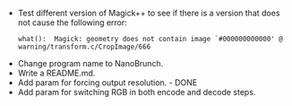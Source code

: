 * Test different version of Magick++ to see if there is a version that does not cause the
  following error:
    ```
    what():  Magick: geometry does not contain image `#000000000000' @ warning/transform.c/CropImage/666
    ```
* Change program name to NanoBrunch.
* Write a README.md.
* Add param for forcing output resolution. - DONE
* Add param for switching RGB in both encode and decode steps.

